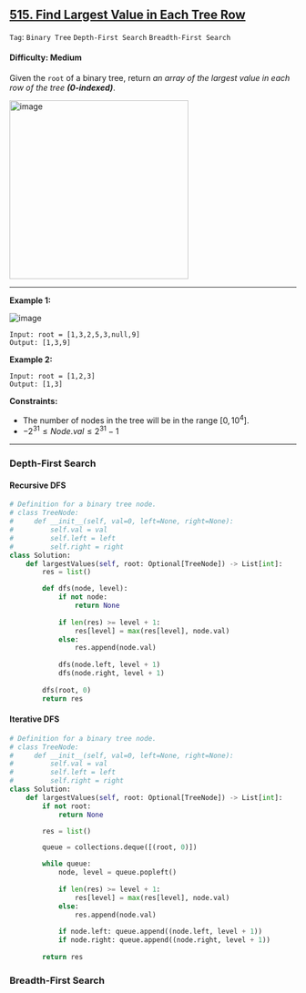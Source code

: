 ## [515. Find Largest Value in Each Tree Row](https://leetcode.com/problems/find-largest-value-in-each-tree-row)

```Tag```: ```Binary Tree``` ```Depth-First Search``` ```Breadth-First Search```

#### Difficulty: Medium

Given the ```root``` of a binary tree, return _an array of the largest value in each row of the tree __(0-indexed)___.

<img width="314" alt="image" src="https://github.com/quananhle/Python/assets/35042430/4dee5dc1-5036-4795-bb87-ff4c9ec456a7">

---

__Example 1:__

![image](https://assets.leetcode.com/uploads/2020/08/21/largest_e1.jpg)

```
Input: root = [1,3,2,5,3,null,9]
Output: [1,3,9]
```

__Example 2:__
```
Input: root = [1,2,3]
Output: [1,3]
```
 
__Constraints:__

- The number of nodes in the tree will be in the range $[0, 10^4]$.
- $-2^{31} \le Node.val \le 2^{31} - 1$

---

### Depth-First Search

#### Recursive DFS

```Python
# Definition for a binary tree node.
# class TreeNode:
#     def __init__(self, val=0, left=None, right=None):
#         self.val = val
#         self.left = left
#         self.right = right
class Solution:
    def largestValues(self, root: Optional[TreeNode]) -> List[int]:
        res = list()

        def dfs(node, level):
            if not node:
                return None
            
            if len(res) >= level + 1:
                res[level] = max(res[level], node.val)
            else:
                res.append(node.val)
            
            dfs(node.left, level + 1)
            dfs(node.right, level + 1)
        
        dfs(root, 0)
        return res
```

#### Iterative DFS

```Python
# Definition for a binary tree node.
# class TreeNode:
#     def __init__(self, val=0, left=None, right=None):
#         self.val = val
#         self.left = left
#         self.right = right
class Solution:
    def largestValues(self, root: Optional[TreeNode]) -> List[int]:
        if not root:
            return None

        res = list()

        queue = collections.deque([(root, 0)])

        while queue:
            node, level = queue.popleft()
            
            if len(res) >= level + 1:
                res[level] = max(res[level], node.val)
            else:
                res.append(node.val)
            
            if node.left: queue.append((node.left, level + 1))
            if node.right: queue.append((node.right, level + 1))
        
        return res
```

### Breadth-First Search


